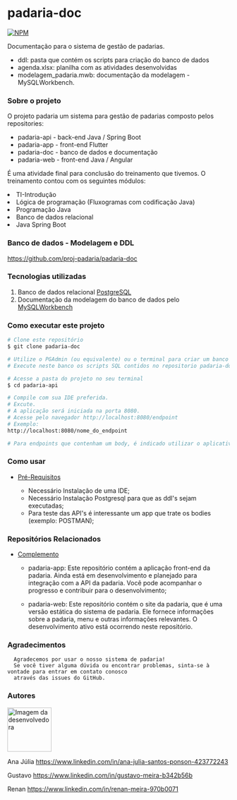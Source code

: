 # padaria-doc

[![NPM](https://img.shields.io/npm/l/react)](https://github.com/proj-padaria/padaria-api/blob/main/LICENSE)

Documentação para o sistema de gestão de padarias. 

- ddl: pasta que contém os scripts para criação do banco de dados
- agenda.xlsx: planilha com as atividades desenvolvidas
- modelagem_padaria.mwb: documentação da modelagem - MySQLWorkbench.

### Sobre o projeto

O projeto padaria um sistema para gestão de padarias composto pelos repositories:
- padaria-api - back-end Java / Spring Boot
- padaria-app - front-end Flutter
- padaria-doc - banco de dados e documentação
- padaria-web - front-end Java / Angular

É uma atividade final para conclusão do treinamento que tivemos. O treinamento contou com os seguintes módulos:
<li>TI-Introdução
  <li>Lógica de programação (Fluxogramas com codificação Java)</li>
</li>
<li>Programação Java</li>
<li>Banco de dados relacional</li>
<li>Java Spring Boot</li>

### Banco de dados - Modelagem e DDL
https://github.com/proj-padaria/padaria-doc

### Tecnologias utilizadas
1. Banco de dados relacional [PostgreSQL](https://www.postgresql.org/) 
2. Documentação da modelagem do banco de dados pelo [MySQLWorkbench](https://www.mysql.com/products/workbench/)

### Como executar este projeto
```bash
# Clone este repositório
$ git clone padaria-doc

# Utilize o PGAdmin (ou equivalente) ou o terminal para criar um banco de dados com o nome "padaria"
# Execute neste banco os scripts SQL contidos no repositorio padaria-doc/ddl.

# Acesse a pasta do projeto no seu terminal
$ cd padaria-api

# Compile com sua IDE preferida.
# Excute. 
# A aplicação será iniciada na porta 8080.
# Acesse pelo navegador http://localhost:8080/endpoint
# Exemplo: 
http://localhost:8080/nome_do_endpoint

# Para endpoints que contenham um body, é indicado utilizar o aplicativo Postman ou um similar.
```

### Como usar
 <!--ts-->
* [Pré-Requisitos](#pre-requisitos)

  - Necessário Instalação de uma IDE;
  - Necessário Instalação Postgresql para que as ddl's sejam executadas;
  - Para teste das API's é interessante um app que trate os bodies (exemplo: POSTMAN);
  <!--te-->

### Repositórios Relacionados
  <!--ts-->
* [Complemento](#complemento)

    - padaria-app: Este repositório contém a aplicação front-end da padaria.
      Ainda está em desenvolvimento e planejado para integração com a API da padaria.
      Você pode acompanhar o progresso e contribuir para o desenvolvimento;

    - padaria-web: Este repositório contém o site da padaria, que é uma versão estática do sistema de padaria.
      Ele fornece informações sobre a padaria, menu e outras informações relevantes.
      O desenvolvimento ativo está ocorrendo neste repositório.
  <!--te-->

### Agradecimentos

      Agradecemos por usar o nosso sistema de padaria!
      Se você tiver alguma dúvida ou encontrar problemas, sinta-se à vontade para entrar em contato conosco
      através das issues do GitHub.

### Autores
<img style="width:100px" src="https://pixabay.com/pt/photos/retrato-senhorita-garota-rosto-1886231/" alt="Imagem da desenvolvedora">

Ana Júlia https://www.linkedin.com/in/ana-julia-santos-ponson-423772243

Gustavo https://www.linkedin.com/in/gustavo-meira-b342b56b

Renan https://www.linkedin.com/in/renan-meira-970b0071
